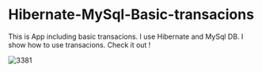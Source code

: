 # Hibernate-MySql-Basic-transacions
This is App including basic transacions. I use Hibernate and MySql DB. I show how to use transacions. Check it out ! 

![3381](https://user-images.githubusercontent.com/57706581/92336124-99421d00-f09d-11ea-81a5-531ac21416fe.png)
